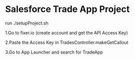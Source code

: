 # Salesforce Trade App Project
<p>run ./setupProject.sh</p>

<p>1.Go to fixer.io (create account and get the API Access Key)</p>
<p>2.Paste the Access Key in TradesController.makeGetCallout </p>
<p>3.Go to App Launcher and search for TradeApp</p>
